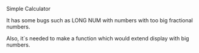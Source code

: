 Simple Calculator

It has some bugs such as LONG NUM with numbers with too big fractional numbers.

Also, it`s needed to make a function which would extend display with big numbers.